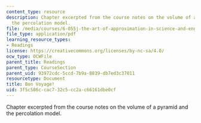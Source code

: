 ```yaml
---
content_type: resource
description: Chapter excerpted from the course notes on the volume of a pyramid and
  the percolation model.
file: /media/courses/6-055j-the-art-of-approximation-in-science-and-engineering-spring-2008/3f5c586ccac732c5cc2ac66161dbe0cf_apr07.pdf
file_type: application/pdf
learning_resource_types:
- Readings
license: https://creativecommons.org/licenses/by-nc-sa/4.0/
ocw_type: OCWFile
parent_title: Readings
parent_type: CourseSection
parent_uid: 93972cdc-5ccd-7b9a-8839-db7ed3c37011
resourcetype: Document
title: Bon Voyage!
uid: 3f5c586c-cac7-32c5-cc2a-c66161dbe0cf
---
```

Chapter excerpted from the course notes on the volume of a pyramid and the percolation model.